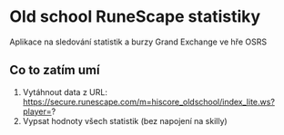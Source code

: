 # Old school RuneScape statistiky

Aplikace na sledování statistik a burzy Grand Exchange ve hře OSRS

## Co to zatím umí
1. Vytáhnout data z URL: https://secure.runescape.com/m=hiscore_oldschool/index_lite.ws?player=?
2. Vypsat hodnoty všech statistik (bez napojení na skilly)

